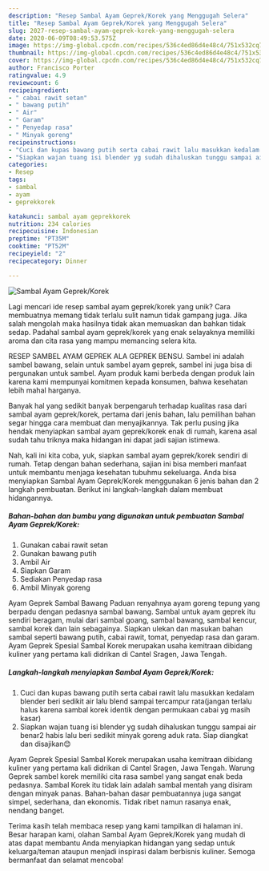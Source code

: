 ```yaml
---
description: "Resep Sambal Ayam Geprek/Korek yang Menggugah Selera"
title: "Resep Sambal Ayam Geprek/Korek yang Menggugah Selera"
slug: 2027-resep-sambal-ayam-geprek-korek-yang-menggugah-selera
date: 2020-06-09T08:49:53.575Z
image: https://img-global.cpcdn.com/recipes/536c4ed86d4e48c4/751x532cq70/sambal-ayam-geprekkorek-foto-resep-utama.jpg
thumbnail: https://img-global.cpcdn.com/recipes/536c4ed86d4e48c4/751x532cq70/sambal-ayam-geprekkorek-foto-resep-utama.jpg
cover: https://img-global.cpcdn.com/recipes/536c4ed86d4e48c4/751x532cq70/sambal-ayam-geprekkorek-foto-resep-utama.jpg
author: Francisco Porter
ratingvalue: 4.9
reviewcount: 6
recipeingredient:
- " cabai rawit setan"
- " bawang putih"
- " Air"
- " Garam"
- " Penyedap rasa"
- " Minyak goreng"
recipeinstructions:
- "Cuci dan kupas bawang putih serta cabai rawit lalu masukkan kedalam blender beri sedikit air lalu blend sampai tercampur rata(jangan terlalu halus karena sambal korek identik dengan permukaan cabai yg masih kasar)"
- "Siapkan wajan tuang isi blender yg sudah dihaluskan tunggu sampai air benar2 habis lalu beri sedikit minyak goreng aduk rata. Siap diangkat dan disajikan😊"
categories:
- Resep
tags:
- sambal
- ayam
- geprekkorek

katakunci: sambal ayam geprekkorek 
nutrition: 234 calories
recipecuisine: Indonesian
preptime: "PT35M"
cooktime: "PT52M"
recipeyield: "2"
recipecategory: Dinner

---
```



![Sambal Ayam Geprek/Korek](https://img-global.cpcdn.com/recipes/536c4ed86d4e48c4/751x532cq70/sambal-ayam-geprekkorek-foto-resep-utama.jpg)

Lagi mencari ide resep sambal ayam geprek/korek yang unik? Cara membuatnya memang tidak terlalu sulit namun tidak gampang juga. Jika salah mengolah maka hasilnya tidak akan memuaskan dan bahkan tidak sedap. Padahal sambal ayam geprek/korek yang enak selayaknya memiliki aroma dan cita rasa yang mampu memancing selera kita.

RESEP SAMBEL AYAM GEPREK ALA GEPREK BENSU. Sambel ini adalah sambel bawang, selain untuk sambel ayam geprek, sambel ini juga bisa di pergunakan untuk sambel. Ayam produk kami berbeda dengan produk lain karena kami mempunyai komitmen kepada konsumen, bahwa kesehatan lebih mahal harganya.

Banyak hal yang sedikit banyak berpengaruh terhadap kualitas rasa dari sambal ayam geprek/korek, pertama dari jenis bahan, lalu pemilihan bahan segar hingga cara membuat dan menyajikannya. Tak perlu pusing jika hendak menyiapkan sambal ayam geprek/korek enak di rumah, karena asal sudah tahu triknya maka hidangan ini dapat jadi sajian istimewa.


Nah, kali ini kita coba, yuk, siapkan sambal ayam geprek/korek sendiri di rumah. Tetap dengan bahan sederhana, sajian ini bisa memberi manfaat untuk membantu menjaga kesehatan tubuhmu sekeluarga. Anda bisa menyiapkan Sambal Ayam Geprek/Korek menggunakan 6 jenis bahan dan 2 langkah pembuatan. Berikut ini langkah-langkah dalam membuat hidangannya.

<!--inarticleads1-->

##### Bahan-bahan dan bumbu yang digunakan untuk pembuatan Sambal Ayam Geprek/Korek:

1. Gunakan  cabai rawit setan
1. Gunakan  bawang putih
1. Ambil  Air
1. Siapkan  Garam
1. Sediakan  Penyedap rasa
1. Ambil  Minyak goreng


Ayam Geprek Sambal Bawang Paduan renyahnya ayam goreng tepung yang berpadu dengan pedasnya sambal bawang. Sambal untuk ayam geprek itu sendiri beragam, mulai dari sambal goang, sambal bawang, sambal kencur, sambal korek dan lain sebagainya. Siapkan ulekan dan masukan bahan sambal seperti bawang putih, cabai rawit, tomat, penyedap rasa dan garam. Ayam Geprek Spesial Sambal Korek merupakan usaha kemitraan dibidang kuliner yang pertama kali didrikan di Cantel Sragen, Jawa Tengah. 

<!--inarticleads2-->

##### Langkah-langkah menyiapkan Sambal Ayam Geprek/Korek:

1. Cuci dan kupas bawang putih serta cabai rawit lalu masukkan kedalam blender beri sedikit air lalu blend sampai tercampur rata(jangan terlalu halus karena sambal korek identik dengan permukaan cabai yg masih kasar)
1. Siapkan wajan tuang isi blender yg sudah dihaluskan tunggu sampai air benar2 habis lalu beri sedikit minyak goreng aduk rata. Siap diangkat dan disajikan😊


Ayam Geprek Spesial Sambal Korek merupakan usaha kemitraan dibidang kuliner yang pertama kali didrikan di Cantel Sragen, Jawa Tengah. Warung Geprek sambel korek memiliki cita rasa sambel yang sangat enak beda pedasnya. Sambal Korek itu tidak lain adalah sambal mentah yang disiram dengan minyak panas. Bahan-bahan dasar pembuatannya juga sangat simpel, sederhana, dan ekonomis. Tidak ribet namun rasanya enak, nendang banget. 

Terima kasih telah membaca resep yang kami tampilkan di halaman ini. Besar harapan kami, olahan Sambal Ayam Geprek/Korek yang mudah di atas dapat membantu Anda menyiapkan hidangan yang sedap untuk keluarga/teman ataupun menjadi inspirasi dalam berbisnis kuliner. Semoga bermanfaat dan selamat mencoba!
